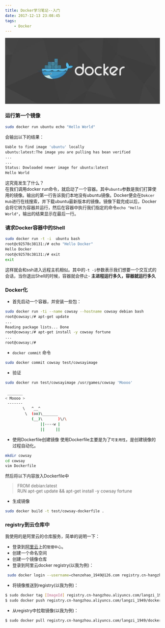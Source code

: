 ```yaml
---
title: Docker学习笔记--入门
date: 2017-12-13 23:08:45
tags:
    - Docker
---
```

!["Docker"](/images/docker.jpg)

### 运行第一个镜像
```bash
sudo docker run ubuntu echo "Hello World"
```
<!--more-->
会输出以下的结果：
```bash
Uable to find image 'ubuntu' locally
ubuntu:latest:The image you are pulling has bean verified
...
...
Status: Dowloaded newer image for ubuntu:latest
Hello World 
```
这究竟发生了什么？</br>在我们调用docker run命令，就启动了一个容器。其中`ubuntu`参数是我们打算使用的镜像。输出的第一行告诉我们本地没有ubuntu镜像。Docker便会在`Dokcer Hub`进行在线搜索，并下载ubuntu最新版本的镜像。镜像下载完成以后，Docker会将它转为容器并运行，然后在容器中执行我们指定的命令`echo "Hello World"`，输出的结果显示在最后一行。

### 请求Docker容器中的Shell
```bash
sudo docker run -t -i  ubuntu bash
root@c92578c38131:/# echo "Hello Docker"
Hello Docker
root@c92578c38131:/# exit
exit
```
这样就会和ssh进入远程主机相似。其中的`-t -i`参数表示我们想要一个交互式的会话，当你退出Shell的时候，容器就会停止- **主进程运行多久，容器就运行多久**

### Docker化

* 首先启动一个容器，并安装一些包：
```bash
sudo docker run -ti --name cowsay --hostname cowsay debian bash
root@cowsay:/# apt-get update
...
Reading package lists... Done
root@cowsay:/# apt-get install -y cowsay fortune
...
root@cowsay:/#
```
* `docker commit` 命令
```bash
sudo docker commit cowsay test/cowsayimage
```
* 验证
```bash
sudo docker run test/cowsayimage /usr/games/cowsay 'Moooo'

 _______
< Moooo >
 -------
        \   ^__^
         \  (oo)\_______
            (__)\       )\/\
                ||----w |
                ||     ||
```
* 使用Dockerfile创建镜像
使用Dockerfile主要是为了`可复用性`，是创建镜像的过程自动化。
```bash
mkdir cowsay
cd cowsay
vim Dockerfile
```
然后将以下内容放入Dockerfile中
>FROM debian:latest</br>
RUN apt-get update && apt-get install -y cowsay fortune

* 生成镜像
```bash
sudo docker build -t test/cowsay-dockerfile .
```

### registry到云仓库中
我使用的是阿里云的仓库服务，简单的说明一下：

* 登录到[阿里云](https://dev.aliyun.com)上的`管理中心`。
* 创建一个命名空间
* 创建一个镜像仓库
* 登录到阿里云docker registry(以我为例)：
```bash
 sudo docker login --username=chenzehao_1949@126.com registry.cn-hangzhou.aliyuncs.com
```
* 将镜像推送到registry(以我为例)：
```bash
$ sudo docker tag [ImageId] registry.cn-hangzhou.aliyuncs.com/langzi_1949/docker-images:[镜像版本号]
$ sudo docker push registry.cn-hangzhou.aliyuncs.com/langzi_1949/docker-images:[镜像版本号]
```
* 从registry中拉取镜像(以我为例)：
```bash
$ sudo docker pull registry.cn-hangzhou.aliyuncs.com/langzi_1949/docker-images:[镜像版本号]
```


